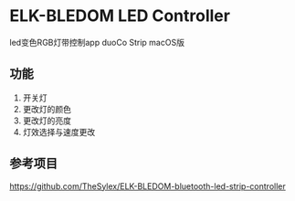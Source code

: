 # ELK-BLEDOM LED Controller

led变色RGB灯带控制app duoCo Strip macOS版

## 功能

1. 开关灯
2. 更改灯的颜色
3. 更改灯的亮度
4. 灯效选择与速度更改

## 参考项目

https://github.com/TheSylex/ELK-BLEDOM-bluetooth-led-strip-controller